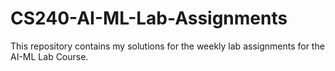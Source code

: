 # CS240-AI-ML-Lab-Assignments
This repository contains my solutions for the weekly lab assignments for the AI-ML Lab Course.
